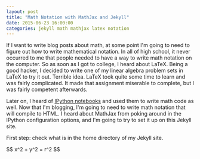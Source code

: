```yaml
---
layout: post
title: "Math Notation with MathJax and Jekyll"
date: 2015-06-23 16:00:00
categories: jekyll math mathjax latex notation
---
```


If I want to write blog posts about math, at some point I'm going to need
	to figure out how to write mathematical notation.
In all of high school, it never occurred to me that people needed to have a way
	to write math notation on the computer.
So as soon as I got to college, I heard about LaTeX.
Being a good hacker, I decided to write one of my linear algebra problem sets in LaTeX to try it out.
Terrible idea.
LaTeX took quite some time to learn and was fairly complicated.
It made that assignment miserable to complete, but I was fairly competent afterwards.

Later on, I heard of [IPython notebooks](http://ipython.org/notebook.htm)
	and used them to write math code as well.
Now that I'm blogging, I'm going to need to write math notation that will compile to HTML.
I heard about MathJax from poking around in the IPython configuration options,
	and I'm going to try to set it up on this Jekyll site.

First step: check what is in the home directory of my Jekyll site.

<div>
$$ x^2 + y^2 = r^2 $$
</div>
